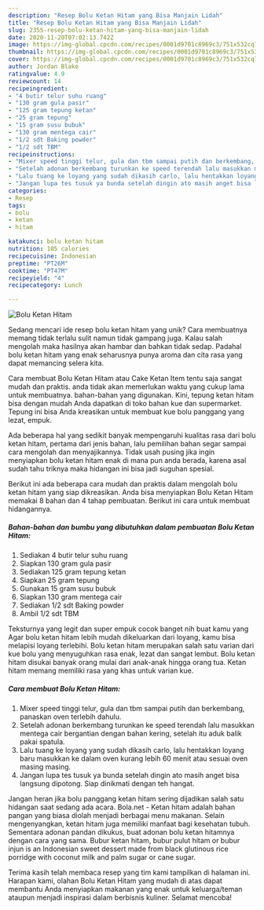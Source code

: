 ```yaml
---
description: "Resep Bolu Ketan Hitam yang Bisa Manjain Lidah"
title: "Resep Bolu Ketan Hitam yang Bisa Manjain Lidah"
slug: 2355-resep-bolu-ketan-hitam-yang-bisa-manjain-lidah
date: 2020-11-20T07:02:13.742Z
image: https://img-global.cpcdn.com/recipes/0001d9701c8969c3/751x532cq70/bolu-ketan-hitam-foto-resep-utama.jpg
thumbnail: https://img-global.cpcdn.com/recipes/0001d9701c8969c3/751x532cq70/bolu-ketan-hitam-foto-resep-utama.jpg
cover: https://img-global.cpcdn.com/recipes/0001d9701c8969c3/751x532cq70/bolu-ketan-hitam-foto-resep-utama.jpg
author: Jordan Blake
ratingvalue: 4.9
reviewcount: 14
recipeingredient:
- "4 butir telur suhu ruang"
- "130 gram gula pasir"
- "125 gram tepung ketan"
- "25 gram tepung"
- "15 gram susu bubuk"
- "130 gram mentega cair"
- "1/2 sdt Baking powder"
- "1/2 sdt TBM"
recipeinstructions:
- "Mixer speed tinggi telur, gula dan tbm sampai putih dan berkembang, panaskan oven terlebih dahulu."
- "Setelah adonan berkembang turunkan ke speed terendah lalu masukkan mentega cair bergantian dengan bahan kering, setelah itu aduk balik pakai spatula."
- "Lalu tuang ke loyang yang sudah dikasih carlo, lalu hentakkan loyang baru masukkan ke dalam oven kurang lebih 60 menit atau sesuai oven masing masing."
- "Jangan lupa tes tusuk ya bunda setelah dingin ato masih anget bisa langsung dipotong. Siap dinikmati dengan teh hangat."
categories:
- Resep
tags:
- bolu
- ketan
- hitam

katakunci: bolu ketan hitam 
nutrition: 105 calories
recipecuisine: Indonesian
preptime: "PT26M"
cooktime: "PT47M"
recipeyield: "4"
recipecategory: Lunch

---
```



![Bolu Ketan Hitam](https://img-global.cpcdn.com/recipes/0001d9701c8969c3/751x532cq70/bolu-ketan-hitam-foto-resep-utama.jpg)

Sedang mencari ide resep bolu ketan hitam yang unik? Cara membuatnya memang tidak terlalu sulit namun tidak gampang juga. Kalau salah mengolah maka hasilnya akan hambar dan bahkan tidak sedap. Padahal bolu ketan hitam yang enak seharusnya punya aroma dan cita rasa yang dapat memancing selera kita.

Cara membuat Bolu Ketan Hitam atau Cake Ketan Item tentu saja sangat mudah dan praktis. anda tidak akan memerlukan waktu yang cukup lama untuk membuatnya. bahan-bahan yang digunakan. Kini, tepung ketan hitam bisa dengan mudah Anda dapatkan di toko bahan kue dan supermarket. Tepung ini bisa Anda kreasikan untuk membuat kue bolu panggang yang lezat, empuk.

Ada beberapa hal yang sedikit banyak mempengaruhi kualitas rasa dari bolu ketan hitam, pertama dari jenis bahan, lalu pemilihan bahan segar sampai cara mengolah dan menyajikannya. Tidak usah pusing jika ingin menyiapkan bolu ketan hitam enak di mana pun anda berada, karena asal sudah tahu triknya maka hidangan ini bisa jadi suguhan spesial.


Berikut ini ada beberapa cara mudah dan praktis dalam mengolah bolu ketan hitam yang siap dikreasikan. Anda bisa menyiapkan Bolu Ketan Hitam memakai 8 bahan dan 4 tahap pembuatan. Berikut ini cara untuk membuat hidangannya.

<!--inarticleads1-->

##### Bahan-bahan dan bumbu yang dibutuhkan dalam pembuatan Bolu Ketan Hitam:

1. Sediakan 4 butir telur suhu ruang
1. Siapkan 130 gram gula pasir
1. Sediakan 125 gram tepung ketan
1. Siapkan 25 gram tepung
1. Gunakan 15 gram susu bubuk
1. Siapkan 130 gram mentega cair
1. Sediakan 1/2 sdt Baking powder
1. Ambil 1/2 sdt TBM


Teksturnya yang legit dan super empuk cocok banget nih buat kamu yang Agar bolu ketan hitam lebih mudah dikeluarkan dari loyang, kamu bisa melapisi loyang terlebihi. Bolu ketan hitam merupakan salah satu varian dari kue bolu yang menyuguhkan rasa enak, lezat dan sangat lembut. Bolu ketan hitam disukai banyak orang mulai dari anak-anak hingga orang tua. Ketan hitam memang memiliki rasa yang khas untuk varian kue. 

<!--inarticleads2-->

##### Cara membuat Bolu Ketan Hitam:

1. Mixer speed tinggi telur, gula dan tbm sampai putih dan berkembang, panaskan oven terlebih dahulu.
1. Setelah adonan berkembang turunkan ke speed terendah lalu masukkan mentega cair bergantian dengan bahan kering, setelah itu aduk balik pakai spatula.
1. Lalu tuang ke loyang yang sudah dikasih carlo, lalu hentakkan loyang baru masukkan ke dalam oven kurang lebih 60 menit atau sesuai oven masing masing.
1. Jangan lupa tes tusuk ya bunda setelah dingin ato masih anget bisa langsung dipotong. Siap dinikmati dengan teh hangat.


Jangan heran jika bolu panggang ketan hitam sering dijadikan salah satu hidangan saat sedang ada acara. Bola.net - Ketan hitam adalah bahan pangan yang biasa diolah menjadi berbagai menu makanan. Selain mengenyangkan, ketan hitam juga memiliki manfaat bagi kesehatan tubuh. Sementara adonan pandan dikukus, buat adonan bolu ketan hitamnya dengan cara yang sama. Bubur ketan hitam, bubur pulut hitam or bubur injun is an Indonesian sweet dessert made from black glutinous rice porridge with coconut milk and palm sugar or cane sugar. 

Terima kasih telah membaca resep yang tim kami tampilkan di halaman ini. Harapan kami, olahan Bolu Ketan Hitam yang mudah di atas dapat membantu Anda menyiapkan makanan yang enak untuk keluarga/teman ataupun menjadi inspirasi dalam berbisnis kuliner. Selamat mencoba!
